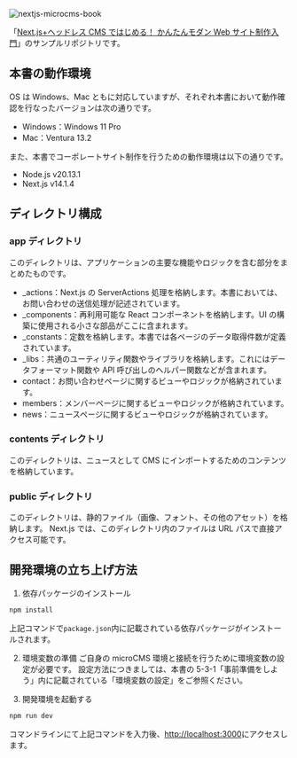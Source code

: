 ![nextjs-microcms-book](https://github.com/nextjs-microcms-book/nextjs-website-sample/assets/4659294/eea23868-1c43-4833-9cd8-97e4298ff3e4)

「[Next.js+ヘッドレス CMS ではじめる！ かんたんモダン Web サイト制作入門](https://www.amazon.co.jp/dp/4798183660/)」のサンプルリポジトリです。

## 本書の動作環境

OS は Windows、Mac ともに対応していますが、それぞれ本書において動作確認を行なったバージョンは次の通りです。

- Windows：Windows 11 Pro
- Mac：Ventura 13.2

また、本書でコーポレートサイト制作を行うための動作環境は以下の通りです。

- Node.js v20.13.1
- Next.js v14.1.4

## ディレクトリ構成

### app ディレクトリ

このディレクトリは、アプリケーションの主要な機能やロジックを含む部分をまとめたものです。

- \_actions：Next.js の ServerActions 処理を格納します。本書においては、お問い合わせの送信処理が記述されています。
- \_components：再利用可能な React コンポーネントを格納します。UI の構築に使用される小さな部品がここに含まれます。
- \_constants：定数を格納します。本書では各ページのデータ取得件数が定義されています。
- \_libs：共通のユーティリティ関数やライブラリを格納します。これにはデータフォーマット関数や API 呼び出しのヘルパー関数などが含まれます。
- contact：お問い合わせページに関するビューやロジックが格納されています。
- members：メンバーページに関するビューやロジックが格納されています。
- news：ニュースページに関するビューやロジックが格納されています。

### contents ディレクトリ

このディレクトリは、ニュースとして CMS にインポートするためのコンテンツを格納しています。

### public ディレクトリ

このディレクトリは、静的ファイル（画像、フォント、その他のアセット）を格納します。
Next.js では、このディレクトリ内のファイルは URL パスで直接アクセス可能です。

## 開発環境の立ち上げ方法

1. 依存パッケージのインストール

```bash
npm install
```

上記コマンドで`package.json`内に記載されている依存パッケージがインストールされます。

2. 環境変数の準備
   ご自身の microCMS 環境と接続を行うために環境変数の設定が必要です。
   設定方法につきましては、本書の 5-3-1「事前準備をしよう」内に記載されている「環境変数の設定」をご参照ください。

3. 開発環境を起動する

```bash
npm run dev
```

コマンドラインにて上記コマンドを入力後、[http://localhost:3000](http://localhost:3000)にアクセスします。
